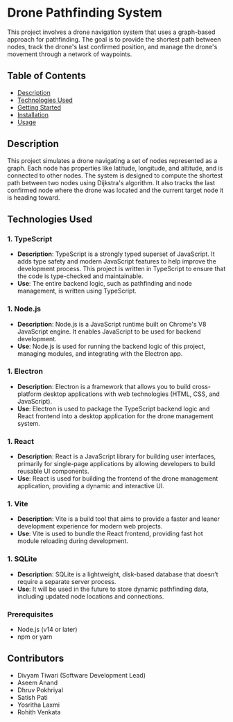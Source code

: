 # Drone Pathfinding System

This project involves a drone navigation system that uses a graph-based approach for pathfinding. The goal is to provide the shortest path between nodes, track the drone's last confirmed position, and manage the drone's movement through a network of waypoints.

## Table of Contents

- [Description](#description)
- [Technologies Used](#technologies-used)
- [Getting Started](#getting-started)
- [Installation](#installation)
- [Usage](#usage)

## Description

This project simulates a drone navigating a set of nodes represented as a graph. Each node has properties like latitude, longitude, and altitude, and is connected to other nodes. The system is designed to compute the shortest path between two nodes using Dijkstra's algorithm. It also tracks the last confirmed node where the drone was located and the current target node it is heading toward.

## Technologies Used

### 1. **TypeScript**
   - **Description**: TypeScript is a strongly typed superset of JavaScript. It adds type safety and modern JavaScript features to help improve the development process. This project is written in TypeScript to ensure that the code is type-checked and maintainable.
   - **Use**: The entire backend logic, such as pathfinding and node management, is written using TypeScript.

### 1. **Node.js**
   - **Description**: Node.js is a JavaScript runtime built on Chrome's V8 JavaScript engine. It enables JavaScript to be used for backend development.
   - **Use**: Node.js is used for running the backend logic of this project, managing modules, and integrating with the Electron app.

### 1. **Electron**
   - **Description**: Electron is a framework that allows you to build cross-platform desktop applications with web technologies (HTML, CSS, and JavaScript).
   - **Use**: Electron is used to package the TypeScript backend logic and React frontend into a desktop application for the drone management system.

### 1. **React**
   - **Description**: React is a JavaScript library for building user interfaces, primarily for single-page applications by allowing developers to build reusable UI components.
   - **Use**: React is used for building the frontend of the drone management application, providing a dynamic and interactive UI.

### 1. **Vite**
   - **Description**: Vite is a build tool that aims to provide a faster and leaner development experience for modern web projects.
   - **Use**: Vite is used to bundle the React frontend, providing fast hot module reloading during development.

### 1. **SQLite**
   - **Description**: SQLite is a lightweight, disk-based database that doesn’t require a separate server process.
   - **Use**: It will be used in the future to store dynamic pathfinding data, including updated node locations and connections.

### Prerequisites

- Node.js (v14 or later)
- npm or yarn

## Contributors
   - Divyam Tiwari (Software Development Lead)
   - Aseem Anand
   - Dhruv Pokhriyal
   - Satish Pati
   - Yosritha Laxmi
   - Rohith Venkata
